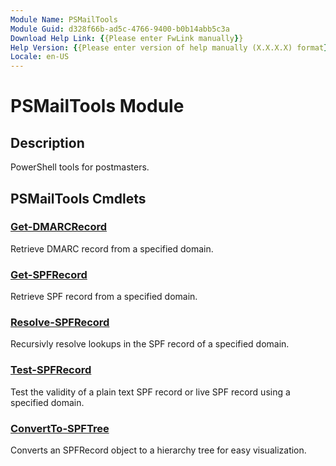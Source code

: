 ```yaml
---
Module Name: PSMailTools
Module Guid: d328f66b-ad5c-4766-9400-b0b14abb5c3a
Download Help Link: {{Please enter FwLink manually}}
Help Version: {{Please enter version of help manually (X.X.X.X) format}}
Locale: en-US
---
```


# PSMailTools Module
## Description
PowerShell tools for postmasters.

## PSMailTools Cmdlets
### [Get-DMARCRecord](Get-DMARCRecord.md)
Retrieve DMARC record from a specified domain.

### [Get-SPFRecord](Get-SPFRecord.md)
Retrieve SPF record from a specified domain.

### [Resolve-SPFRecord](Resolve-SPFRecord.md)
Recursivly resolve lookups in the SPF record of a specified domain.

### [Test-SPFRecord](Test-SPFRecord.md)
Test the validity of a plain text SPF record or live SPF record using a specified domain.

### [ConvertTo-SPFTree](ConvertTo-SPFTree.md)
Converts an SPFRecord object to a hierarchy tree for easy visualization.